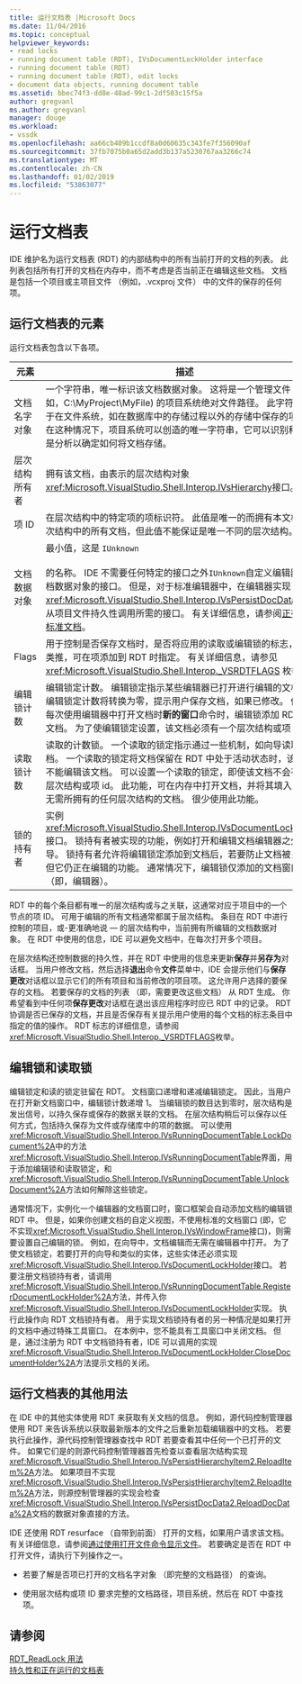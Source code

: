 ```yaml
---
title: 运行文档表 |Microsoft Docs
ms.date: 11/04/2016
ms.topic: conceptual
helpviewer_keywords:
- read locks
- running document table (RDT), IVsDocumentLockHolder interface
- running document table (RDT)
- running document table (RDT), edit locks
- document data objects, running document table
ms.assetid: bbec74f3-dd8e-48ad-99c1-2df503c15f5a
author: gregvanl
ms.author: gregvanl
manager: douge
ms.workload:
- vssdk
ms.openlocfilehash: aa66cb409b1ccdf8a0d60635c343fe7f356090af
ms.sourcegitcommit: 37fb7075b0a65d2add3b137a5230767aa3266c74
ms.translationtype: MT
ms.contentlocale: zh-CN
ms.lasthandoff: 01/02/2019
ms.locfileid: "53863077"
---
```

# <a name="running-document-table"></a>运行文档表
IDE 维护名为运行文档表 (RDT) 的内部结构中的所有当前打开的文档的列表。 此列表包括所有打开的文档在内存中，而不考虑是否当前正在编辑这些文档。 文档是包括一个项目或主项目文件 （例如，.vcxproj 文件） 中的文件的保存的任何项。  
  
## <a name="elements-of-the-running-document-table"></a>运行文档表的元素  
 运行文档表包含以下各项。  
  
|元素|描述|  
|-------------|-----------------|  
|文档名字对象|一个字符串，唯一标识该文档数据对象。 这将是一个管理文件 (例如，C:\MyProject\MyFile) 的项目系统绝对文件路径。 此字符串还用于在文件系统，如在数据库中的存储过程以外的存储中保存的项目。 在这种情况下，项目系统可以创造的唯一字符串，它可以识别和可能是分析以确定如何将文档存储。|  
|层次结构所有者|拥有该文档，由表示的层次结构对象<xref:Microsoft.VisualStudio.Shell.Interop.IVsHierarchy>接口。|  
|项 ID|在层次结构中的特定项的项标识符。 此值是唯一的而拥有本文档的层次结构中的所有文档，但此值不能保证是唯一不同的层次结构。|  
|文档数据对象|最小值，这是 `IUnknown`<br /><br /> 的名称。 IDE 不需要任何特定的接口之外`IUnknown`自定义编辑器的文档数据对象的接口。 但是，对于标准编辑器中，在编辑器实现<xref:Microsoft.VisualStudio.Shell.Interop.IVsPersistDocData2>处理从项目文件持久性调用所需的接口。 有关详细信息，请参阅[正在保存标准文档](../../extensibility/internals/saving-a-standard-document.md)。|  
|Flags|用于控制是否保存文档时，是否将应用的读取或编辑锁的标志，依此类推，可在项添加到 RDT 时指定。 有关详细信息，请参见 <xref:Microsoft.VisualStudio.Shell.Interop._VSRDTFLAGS> 枚举。|  
|编辑锁计数|编辑锁定计数。 编辑锁定指示某些编辑器已打开进行编辑的文档。 当编辑锁定计数将转换为零，提示用户保存文档，如果已修改。 例如，每次使用编辑器中打开文档时**新的窗口**命令时，编辑锁添加 RDT 中该文档。 为了使编辑锁定设置，该文档必须有一个层次结构或项 id。|  
|读取锁计数|读取的计数锁。 一个读取的锁定指示通过一些机制，如向导读取文档。 一个读取的锁定将文档保留在 RDT 中处于活动状态时，该值指示不能编辑该文档。 可以设置一个读取的锁定，即使该文档不会有一个层次结构或项 id。 此功能，可在内存中打开文档，并将其填入 RDT 而无需所拥有的任何层次结构的文档。 很少使用此功能。|  
|锁的持有者|实例<xref:Microsoft.VisualStudio.Shell.Interop.IVsDocumentLockHolder>接口。 锁持有者被实现的功能，例如打开和编辑文档编辑器之外的向导。 锁持有者允许将编辑锁定添加到文档后，若要防止文档被关闭，但它仍正在编辑的功能。 通常情况下，编辑锁仅添加的文档窗口 （即，编辑器）。|  
  
 RDT 中的每个条目都有唯一的层次结构或与之关联，这通常对应于项目中的一个节点的项 ID。 可用于编辑的所有文档通常都属于层次结构。 条目在 RDT 中进行控制的项目，或-更准确地说 — 的层次结构中，当前拥有所编辑的文档数据对象。 在 RDT 中使用的信息，IDE 可以避免文档中，在每次打开多个项目。  
  
 在层次结构还控制数据的持久性，并在 RDT 中使用的信息来更新**保存**并**另存为**对话框。 当用户修改文档，然后选择**退出**命令**文件**菜单中，IDE 会提示他们与**保存更改**对话框以显示它们的所有项目和当前修改的项目项。 这允许用户选择的要保存的文档。 若要保存的文档的列表 （即，需要更改这些文档） 从 RDT 生成。 你希望看到中任何项**保存更改**对话框在退出该应用程序时应已 RDT 中的记录。 RDT 协调是否已保存的文档，并且是否保存有关提示用户使用的每个文档的标志条目中指定的值的操作。 RDT 标志的详细信息，请参阅<xref:Microsoft.VisualStudio.Shell.Interop._VSRDTFLAGS>枚举。  
  
## <a name="edit-locks-and-read-locks"></a>编辑锁和读取锁  
 编辑锁定和读的锁定驻留在 RDT。 文档窗口递增和递减编辑锁定。 因此，当用户在打开新文档窗口中，编辑锁计数递增 1。 当编辑锁的数目达到零时，层次结构是发出信号，以持久保存或保存的数据关联的文档。 在层次结构稍后可以保存以任何方式，包括持久保存为文件或存储库中的项的数据。 可以使用<xref:Microsoft.VisualStudio.Shell.Interop.IVsRunningDocumentTable.LockDocument%2A>中的方法<xref:Microsoft.VisualStudio.Shell.Interop.IVsRunningDocumentTable>界面，用于添加编辑锁和读取锁定，和<xref:Microsoft.VisualStudio.Shell.Interop.IVsRunningDocumentTable.UnlockDocument%2A>方法如何解除这些锁定。  
  
 通常情况下，实例化一个编辑器的文档窗口时，窗口框架会自动添加文档的编辑锁 RDT 中。 但是，如果你创建文档的自定义视图，不使用标准的文档窗口 (即，它不实现<xref:Microsoft.VisualStudio.Shell.Interop.IVsWindowFrame>接口)，则需要设置自己编辑的锁。 例如，在向导中，文档编辑而无需在编辑器中打开。 为了使文档锁定，若要打开的向导和类似的实体，这些实体还必须实现<xref:Microsoft.VisualStudio.Shell.Interop.IVsDocumentLockHolder>接口。 若要注册文档锁持有者，请调用<xref:Microsoft.VisualStudio.Shell.Interop.IVsRunningDocumentTable.RegisterDocumentLockHolder%2A>方法，并传入你<xref:Microsoft.VisualStudio.Shell.Interop.IVsDocumentLockHolder>实现。 执行此操作向 RDT 文档锁持有者。 用于实现文档锁持有者的另一种情况是如果打开的文档中通过特殊工具窗口。 在本例中，您不能具有工具窗口中关闭文档。 但是，通过注册为 RDT 中文档锁持有者，IDE 可以调用的实现<xref:Microsoft.VisualStudio.Shell.Interop.IVsDocumentLockHolder.CloseDocumentHolder%2A>方法提示文档的关闭。  
  
## <a name="other-uses-of-the-running-document-table"></a>运行文档表的其他用法  
 在 IDE 中的其他实体使用 RDT 来获取有关文档的信息。 例如，源代码控制管理器使用 RDT 来告诉系统以获取最新版本的文件之后重新加载编辑器中的文档。 若要执行此操作，源代码控制管理器查找中 RDT 若要查看其中任何一个已打开的文件。 如果它们是的则源代码控制管理器首先检查以查看层次结构实现<xref:Microsoft.VisualStudio.Shell.Interop.IVsPersistHierarchyItem2.ReloadItem%2A>方法。 如果项目不实现<xref:Microsoft.VisualStudio.Shell.Interop.IVsPersistHierarchyItem2.ReloadItem%2A>方法，则源控制管理器的实现会检查<xref:Microsoft.VisualStudio.Shell.Interop.IVsPersistDocData2.ReloadDocData%2A>文档的数据对象直接的方法。  
  
 IDE 还使用 RDT resurface （自带到前面） 打开的文档，如果用户请求该文档。 有关详细信息，请参阅[通过使用打开文件命令显示文件](../../extensibility/internals/displaying-files-by-using-the-open-file-command.md)。 若要确定是否在 RDT 中打开文件，请执行下列操作之一。  
  
-   若要了解是否项已打开的文档名字对象 （即完整的文档路径） 的查询。  
  
-   使用层次结构或项 ID 要求完整的文档路径，项目系统，然后在 RDT 中查找项。  
  
## <a name="see-also"></a>请参阅  
 [RDT_ReadLock 用法](../../extensibility/internals/rdt-readlock-usage.md)   
 [持久性和正在运行的文档表](../../extensibility/internals/persistence-and-the-running-document-table.md)